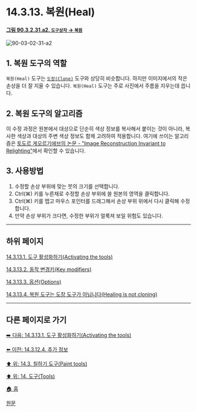 # 14.3.13. 복원(Heal)

<a id="90-03-02-31-a2"></a>

#### [그림 90.3.2.31.a2. `도구상자` → `복원`](./90-03-02-31-healing.md#90-03-02-31-a2)
![90-03-02-31-a2](https://github.com/wonder13662/gimp/assets/15767104/b9fafcea-e1e4-4534-b7e6-cd7eeb0617b0)

## 1. 복원 도구의 역할
`복원(Heal)` 도구는 [`도장(Clone)`](./14-03-12-00-clone.md) 도구와 상당히 비슷합니다. 하지만 이미지에서의 작은 손상을 더 잘 지울 수 있습니다. `복원(Heal)` 도구는 주로 사진에서 주름을 지우는데 씁니다.

## 2. 복원 도구의 알고리즘
이 수정 과정은 원본에서 대상으로 단순히 색상 정보를 복사해서 붙이는 것이 아니라, 복사한 색상과 대상의 주변 색상 정보도 함께 고려하여 적용합니다. 여기에 쓰이는 알고리즘은 [토도르 게오르기에브의 논문 - "Image Reconstruction Invariant to Relighting"](http://www.tgeorgiev.net/Invariant.pdf)에서 확인할 수 있습니다.

## 3. 사용방법
1. 수정할 손상 부위에 맞는 붓의 크기를 선택합니다.
2. Ctrl(⌘) 키를 누른채로 수정할 손상 부위에 쓸 원본의 영역을 클릭합니다.
3. Ctrl(⌘) 키를 뗍고 마우스 포인터를 드래그해서 손상 부위 위에서 다시 클릭해 수정합니다.
4. 만약 손상 부위가 크다면, 수정한 부위가 얼룩져 보일 위험도 있습니다.

***

## 하위 페이지

[14.3.13.1. 도구 활성화하기(Activating the tools)](./14-03-13-01-activating_the_tool.md)

[14.3.13.2. 동작 변경키(Key modifiers)](./14-03-13-02-key_modifiers.md)

[14.3.13.3. 옵션(Options)](./14-03-13-03-options.md)

[14.3.13.4. 복원 도구는 도장 도구가 아닙니다(Healing is not cloning)](./14-03-13-04-healing_is_not_cloning.md)

***

## 다른 페이지로 가기

[➡️ 다음: 14.3.13.1. 도구 활성화하기(Activating the tools)](./14-03-13-01-activating_the_tool.md)

[⬅️ 이전: 14.3.12.4. 추가 정보](./14-03-12-04-more_information.md)

[⬆️ 위: 14.3. 칠하기 도구(Paint tools)](./14-03-00-paint-tools.md)

[⬆️ 위: 14. 도구(Tools)](./14-00-tools.md)

[🏠 홈](./00-home.md)

[원문](https://docs.gimp.org/2.10/ko/gimp-tool-heal.html)